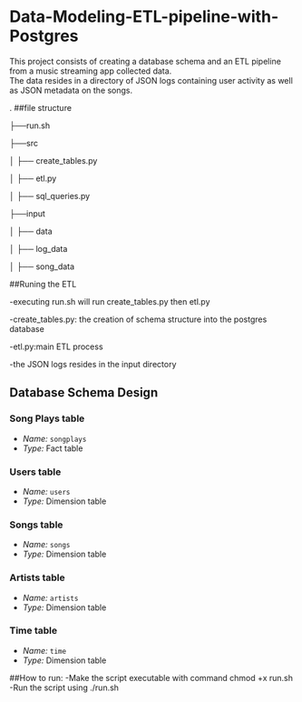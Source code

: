 # Data-Modeling-ETL-pipeline-with-Postgres

This project consists of creating a database schema and an ETL pipeline from a music streaming app collected data.  
The data resides in a directory of JSON logs containing user activity as well as JSON metadata on the songs.  


.
##file structure

├──run.sh

├──src

│   ├── create_tables.py

│   ├── etl.py

│   ├── sql_queries.py

├──input

│   ├── data

│       ├── log_data

│       ├── song_data


##Runing the ETL

-executing run.sh will run create_tables.py then etl.py

-create_tables.py: the creation of schema structure into the postgres database

-etl.py:main ETL process

-the JSON logs resides in the input directory

## Database Schema Design

### Song Plays table

- *Name:* `songplays`
- *Type:* Fact table

### Users table

- *Name:* `users`
- *Type:* Dimension table

### Songs table

- *Name:* `songs`
- *Type:* Dimension table

### Artists table

- *Name:* `artists`
- *Type:* Dimension table

### Time table

- *Name:* `time`
- *Type:* Dimension table


##How to run:
-Make the script executable with command chmod +x run.sh
-Run the script using ./run.sh
